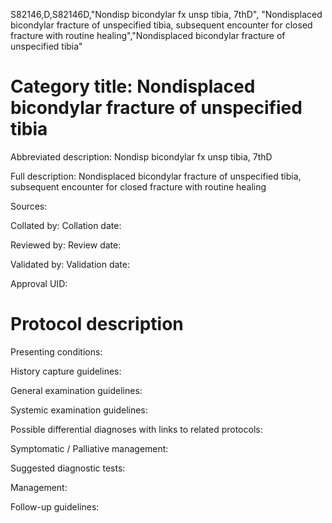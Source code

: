 S82146,D,S82146D,"Nondisp bicondylar fx unsp tibia, 7thD", "Nondisplaced bicondylar fracture of unspecified tibia, subsequent encounter for closed fracture with routine healing","Nondisplaced bicondylar fracture of unspecified tibia"
# Category title: Nondisplaced bicondylar fracture of unspecified tibia

Abbreviated description: Nondisp bicondylar fx unsp tibia, 7thD

Full description: Nondisplaced bicondylar fracture of unspecified tibia, subsequent encounter for closed fracture with routine healing

Sources:

Collated by:
Collation date:

Reviewed by:
Review date:

Validated by:
Validation date:

Approval UID:

# Protocol description

Presenting conditions:

History capture guidelines:

General examination guidelines:

Systemic examination guidelines:

Possible differential diagnoses with links to related protocols:

Symptomatic / Palliative management:

Suggested diagnostic tests:

Management:

Follow-up guidelines:

